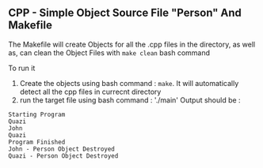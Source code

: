 ## CPP - Simple Object Source File "Person" And Makefile
The Makefile will create Objects for all the .cpp files in the directory, as well as, can clean the Object Files with `make clean` bash command

To run it
1. Create the objects using bash command : `make`. It will automatically detect all the cpp files in currecnt directory
2. run the target file using bash command : './main'
Output should be :
```
Starting Program
Quazi
John
Quazi
Program Finished
John - Person Object Destroyed
Quazi - Person Object Destroyed
```
